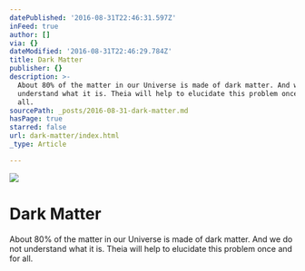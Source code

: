 ```yaml
---
datePublished: '2016-08-31T22:46:31.597Z'
inFeed: true
author: []
via: {}
dateModified: '2016-08-31T22:46:29.784Z'
title: Dark Matter
publisher: {}
description: >-
  About 80% of the matter in our Universe is made of dark matter. And we do not
  understand what it is. Theia will help to elucidate this problem once and for
  all.
sourcePath: _posts/2016-08-31-dark-matter.md
hasPage: true
starred: false
url: dark-matter/index.html
_type: Article

---
```

![](https://the-grid-user-content.s3-us-west-2.amazonaws.com/e75f7017-f15d-474c-bdee-240040dbcef6.png)

# Dark Matter

About 80% of the matter in our Universe is made of dark matter. And we do not understand what it is. Theia will help to elucidate this problem once and for all.